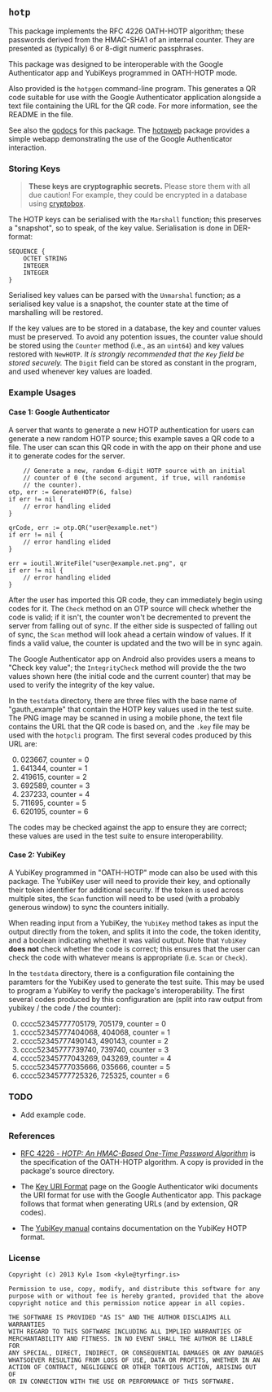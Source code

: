 ## `hotp`

This package implements the RFC 4226 OATH-HOTP algorithm; these
passwords derived from the HMAC-SHA1 of an internal counter. They
are presented as (typically) 6 or 8-digit numeric passphrases.

This package was designed to be interoperable with the Google
Authenticator app and YubiKeys programmed in OATH-HOTP mode.

Also provided is the `hotpgen` command-line program. This generates
a QR code suitable for use with the Google Authenticator application
alongside a text file containing the URL for the QR code. For more
information, see the README in the file.

See also the [godocs](https://godoc.org/github.com/gokyle/hotp/)
for this package. The [hotpweb](https://github.com/gokyle/hotpweb/)
package provides a simple webapp demonstrating the use of the Google
Authenticator interaction.


### Storing Keys

> **These keys are cryptographic secrets.** Please store them with
> all due caution! For example, they could be encrypted in a database
> using [cryptobox](https://github.com/cryptobox/gocryptobox/).

The HOTP keys can be serialised with the `Marshall` function; this preserves
a "snapshot", so to speak, of the key value. Serialisation is done
in DER-format:

```
SEQUENCE {
	OCTET STRING
	INTEGER
	INTEGER
}
```

Serialised key values can be parsed with the `Unmarshal` function;
as a serialised key value is a snapshot, the counter state at the
time of marshalling will be restored.

If the key values are to be stored in a database, the key and counter
values must be preserved. To avoid any potention issues, the counter
value should be stored using the `Counter` method (i.e., as an
`uint64`) and key values restored with `NewHOTP`. *It is strongly
recommended that the `Key` field be stored securely.* The `Digit`
field can be stored as constant in the program, and used whenever
key values are loaded.


### Example Usages

#### Case 1: Google Authenticator

A server that wants to generate a new HOTP authentication for users
can generate a new random HOTP source; this example saves a QR code
to a file. The user can scan this QR code in with the app on their
phone and use it to generate codes for the server.

        // Generate a new, random 6-digit HOTP source with an initial
        // counter of 0 (the second argument, if true, will randomise
        // the counter).
	otp, err := GenerateHOTP(6, false)
	if err != nil {
		// error handling elided
	}

	qrCode, err := otp.QR("user@example.net")
	if err != nil {
		// error handling elided
	}

	err = ioutil.WriteFile("user@example.net.png", qr
	if err != nil {
		// error handling elided
	}

After the user has imported this QR code, they can immediately begin
using codes for it. The `Check` method on an OTP source will check
whether the code is valid; if it isn't, the counter won't be
decremented to prevent the server from falling out of sync. If the
either side is suspected of falling out of sync, the `Scan` method
will look ahead a certain window of values. If it finds a valid
value, the counter is updated and the two will be in sync again.

The Google Authenticator app on Android also provides users a means
to "Check key value"; the `IntegrityCheck` method will provide the
the two values shown here (the initial code and the current counter)
that may be used to verify the integrity of the key value.

In the `testdata` directory, there are three files with the base name
of "gauth_example" that contain the HOTP key values used in the
test suite. The PNG image may be scanned in using a mobile phone,
the text file contains the URL that the QR code is based on, and
the `.key` file may be used with the `hotpcli` program. The first
several codes produced by this URL are:

0. 023667, counter = 0
1. 641344, counter = 1
2. 419615, counter = 2
3. 692589, counter = 3
4. 237233, counter = 4
5. 711695, counter = 5
6. 620195, counter = 6

The codes may be checked against the app to ensure they are correct;
these values are used in the test suite to ensure interoperability.


#### Case 2: YubiKey

A YubiKey programmed in "OATH-HOTP" mode can also be used with this
package. The YubiKey user will need to provide their key, and
optionally their token identifier for additional security. If the
token is used across multiple sites, the `Scan` function will need
to be used (with a probably generous window) to sync the counters
initially.

When reading input from a YubiKey, the `YubiKey` method takes as
input the output directly from the token, and splits it into the
code, the token identity, and a boolean indicating whether it was
valid output. Note that `YubiKey` **does not** check whether the
code is correct; this ensures that the user can check the code with
whatever means is appropriate (i.e. `Scan` or `Check`).

In the `testdata` directory, there is a configuration file containing
the paramters for the YubiKey used to generate the test suite. This
may be used to program a YubiKey to verify the package's interoperability.
The first several codes produced by this configuration are (split
into raw output from yubikey / the code / the counter):

0. cccc52345777705179, 705179, counter = 0
1. cccc52345777404068, 404068, counter = 1
2. cccc52345777490143, 490143, counter = 2
3. cccc52345777739740, 739740, counter = 3
4. cccc52345777043269, 043269, counter = 4
5. cccc52345777035666, 035666, counter = 5
6. cccc52345777725326, 725325, counter = 6


### TODO

* Add example code.


### References

* [RFC 4226 - *HOTP: An HMAC-Based One-Time Password Algorithm*](http://www.ietf.org/rfc/rfc4226.txt)
is the specification of the OATH-HOTP algorithm. A copy is provided
in the package's source directory.

* The [Key URI Format](https://code.google.com/p/google-authenticator/wiki/KeyUriFormat)
page on the Google Authenticator wiki documents the URI format for
use with the Google Authenticator app. This package follows that
format when generating URLs (and by extension, QR codes).

* The [YubiKey manual](http://www.yubico.com/wp-content/uploads/2013/07/YubiKey-Manual-v3_1.pdf)
contains documentation on the YubiKey HOTP format.


### License

```
Copyright (c) 2013 Kyle Isom <kyle@tyrfingr.is>

Permission to use, copy, modify, and distribute this software for any
purpose with or without fee is hereby granted, provided that the above 
copyright notice and this permission notice appear in all copies.

THE SOFTWARE IS PROVIDED "AS IS" AND THE AUTHOR DISCLAIMS ALL WARRANTIES
WITH REGARD TO THIS SOFTWARE INCLUDING ALL IMPLIED WARRANTIES OF
MERCHANTABILITY AND FITNESS. IN NO EVENT SHALL THE AUTHOR BE LIABLE FOR
ANY SPECIAL, DIRECT, INDIRECT, OR CONSEQUENTIAL DAMAGES OR ANY DAMAGES
WHATSOEVER RESULTING FROM LOSS OF USE, DATA OR PROFITS, WHETHER IN AN
ACTION OF CONTRACT, NEGLIGENCE OR OTHER TORTIOUS ACTION, ARISING OUT OF
OR IN CONNECTION WITH THE USE OR PERFORMANCE OF THIS SOFTWARE. 
```
